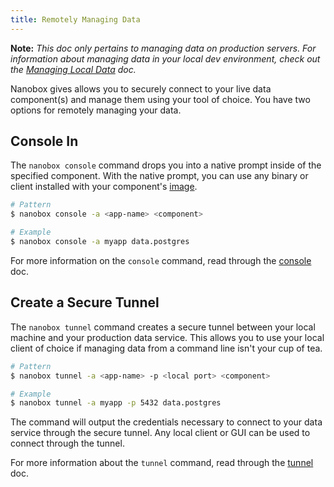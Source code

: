 ```yaml
---
title: Remotely Managing Data
---
```


**Note:** *This doc only pertains to managing data on production servers. For information about managing data in your local dev environment, check out the [Managing Local Data](/local-dev/managing-local-data/) doc.*

Nanobox gives allows you to securely connect to your live data component(s) and manage them using your tool of choice. You have two options for remotely managing your data.

## Console In
The `nanobox console` command drops you into a native prompt inside of the specified component. With the native prompt, you can use any binary or client installed with your component's [image](/images/).

```bash
# Pattern
$ nanobox console -a <app-name> <component>

# Example
$ nanobox console -a myapp data.postgres
```

For more information on the `console` command, read through the [console](/cli/console/) doc.

## Create a Secure Tunnel
The `nanobox tunnel` command creates a secure tunnel between your local machine and your production data service. This allows you to use your local client of choice if managing data from a command line isn't your cup of tea.

```bash
# Pattern
$ nanobox tunnel -a <app-name> -p <local port> <component>

# Example
$ nanobox tunnel -a myapp -p 5432 data.postgres
```

The command will output the credentials necessary to connect to your data service through the secure tunnel. Any local client or GUI can be used to connect through the tunnel.

For more information about the `tunnel` command, read through the [tunnel](/cli/tunnel/) doc.
